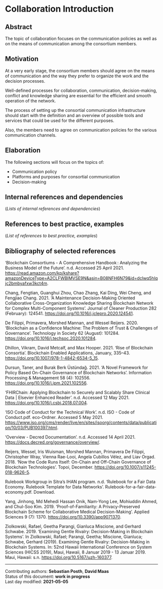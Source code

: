 # Collaboration Introduction

## Abstract

The topic of collaboration focuses on the communication policies as well as on the means of communication among the consortium members.
    
## Motivation

At a very early stage, the consortium members should agree on the means of communication and the way they prefer to organize the work and the decision processes. 

Well-defined processes for collaboration, communication, decision-making, conflict and knowledge sharing are essential for the efficient and smooth operation of the network. 

The process of setting up the consortial communication infrastructure should start with the definition and an overview of possible tools and services that could be used for the different purposes. 

Also, the members need to agree on communication policies for the various communication channels.   
    
## Elaboration

The following sections will focus on the topics of:

- Communication policy
- Platforms and purposes for consortial communication
- Decision-making
    
## Internal references and dependencies

(*Lists of internal references and dependencies*)  
    
## References to best practice, examples  

(*List of references to best practice, examples*)  
	
## Bibliography of selected references

‘Blockchain Consortiums - A Comprehensive Handbook : Analyzing the Business Model of the Future’. n.d. Accessed 25 April 2021. https://read.amazon.com/kp/kshare?amazonDeviceType=A2CLFWBIMVSE9N&asin=B08NFH6N79&id=dclwq5hlqjc2bmbyafxw3kct4m.

Chang, Fengtian, Guanghui Zhou, Chao Zhang, Kai Ding, Wei Cheng, and Fengjiao Chang. 2021. ‘A Maintenance Decision-Making Oriented Collaborative Cross-Organization Knowledge Sharing Blockchain Network for Complex Multi-Component Systems’. Journal of Cleaner Production 282 (February): 124541. https://doi.org/10.1016/j.jclepro.2020.124541.

De Filippi, Primavera, Morshed Mannan, and Wessel Reijers. 2020. ‘Blockchain as a Confidence Machine: The Problem of Trust & Challenges of Governance’. Technology in Society 62 (August): 101284. https://doi.org/10.1016/j.techsoc.2020.101284.

Dhillon, Vikram, David Metcalf, and Max Hooper. 2021. ‘Rise of Blockchain Consortia’. Blockchain Enabled Applications, January, 335–43. https://doi.org/10.1007/978-1-4842-6534-5_15.

Dursun, Taner, and Burak Berk Üstündağ. 2021. ‘A Novel Framework for Policy Based On-Chain Governance of Blockchain Networks’. Information Processing & Management 58 (4): 102556. https://doi.org/10.1016/j.ipm.2021.102556.

‘FHIRChain: Applying Blockchain to Securely and Scalably Share Clinical Data | Elsevier Enhanced Reader’. n.d. Accessed 12 May 2021. https://doi.org/10.1016/j.csbj.2018.07.004.

‘ISO Code of Conduct for the Technical Work’. n.d. ISO - Code of Conduct.pdf. eco-Ordner. Accessed 5 May 2021. https://www.iso.org/cms/render/live/en/sites/isoorg/contents/data/publication/10/03/PUB100397.html.

‘Overview - Decred Documentation’. n.d. Accessed 14 April 2021. https://docs.decred.org/governance/overview/.

Reijers, Wessel, Iris Wuisman, Morshed Mannan, Primavera De Filippi, Christopher Wray, Vienna Rae-Looi, Angela Cubillos Vélez, and Liav Orgad. 2018. ‘Now the Code Runs Itself: On-Chain and Off-Chain Governance of Blockchain Technologies’. Topoi, December. https://doi.org/10.1007/s11245-018-9626-5.

Rulebook Workgroup in Sitra’s IHAN program. n.d. ‘Rulebook for a Fair Data Economy. Rulebook Template for Data Networks’. Rulebook-for-a-fair-data-economy.pdf. Download.

Yang, Jinhong, Md Mehedi Hassan Onik, Nam-Yong Lee, Mohiuddin Ahmed, and Chul-Soo Kim. 2019. ‘Proof-of-Familiarity: A Privacy-Preserved Blockchain Scheme for Collaborative Medical Decision-Making’. Applied Sciences 9 (7): 1370. https://doi.org/10.3390/app9071370.

Ziolkowski, Rafael, Geetha Parangi, Gianluca Miscione, and Gerhard Schwabe. 2019. ‘Examining Gentle Rivalry: Decision-Making in Blockchain Systems’. In Ziolkowski, Rafael; Parangi, Geetha; Miscione, Gianluca; Schwabe, Gerhard  (2019). Examining Gentle Rivalry: Decision-Making in Blockchain Systems.  In: 52nd Hawaii International Conference on System Sciences (HICSS 2019), Maui, Hawaii, 8 Januar 2019 - 13 Januar 2019. Maui, Hawaii: s.n. https://doi.org/10.5167/uzh-160377.

  

________

Contributing authors: **Sebastian Posth**, **David Maas**    
Status of this document: **work in progress**  
Last day modified: **2021-05-05**